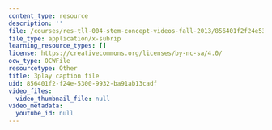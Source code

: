 ```yaml
---
content_type: resource
description: ''
file: /courses/res-tll-004-stem-concept-videos-fall-2013/856401f2f24e53009932ba91ab13cadf_6HtVKlFNb2A.vtt
file_type: application/x-subrip
learning_resource_types: []
license: https://creativecommons.org/licenses/by-nc-sa/4.0/
ocw_type: OCWFile
resourcetype: Other
title: 3play caption file
uid: 856401f2-f24e-5300-9932-ba91ab13cadf
video_files:
  video_thumbnail_file: null
video_metadata:
  youtube_id: null
---
```

